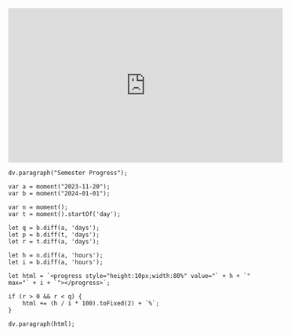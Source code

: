 <iframe width="560" height="315" src="https://www.youtube.com/embed/G8eOF61wmzI?si=PWopjpiwcKn7_U23" title="YouTube video player" frameborder="0" allow="accelerometer; autoplay; clipboard-write; encrypted-media; gyroscope; picture-in-picture; web-share" allowfullscreen></iframe>

```dataviewjs
dv.paragraph("Semester Progress");

var a = moment("2023-11-20");
var b = moment("2024-01-01");

var n = moment();
var t = moment().startOf('day');

let q = b.diff(a, 'days');
let p = b.diff(t, 'days');
let r = t.diff(a, 'days');

let h = n.diff(a, 'hours');
let i = b.diff(a, 'hours');

let html = `<progress style="height:10px;width:80%" value="` + h + `" max="` + i + `"></progress>`;

if (r > 0 && r < q) {
    html += (h / i * 100).toFixed(2) + `%`;
}

dv.paragraph(html);
```

